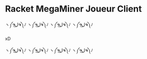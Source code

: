 # Racket MegaMiner Joueur Client

ヽ༼ຈل͜ຈ༽ﾉ ヽ༼ຈل͜ຈ༽ﾉ ヽ༼ຈل͜ຈ༽ﾉ ヽ༼ຈل͜ຈ༽ﾉ

xD

ヽ༼ຈل͜ຈ༽ﾉ ヽ༼ຈل͜ຈ༽ﾉ ヽ༼ຈل͜ຈ༽ﾉ ヽ༼ຈل͜ຈ༽ﾉ
